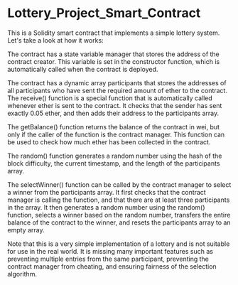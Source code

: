 # Lottery_Project_Smart_Contract

This is a Solidity smart contract that implements a simple lottery system. Let's take a look at how it works:

The contract has a state variable manager that stores the address of the contract creator. This variable is set in the constructor function, which is automatically called when the contract is deployed.

The contract has a dynamic array participants that stores the addresses of all participants who have sent the required amount of ether to the contract. The receive() function is a special function that is automatically called whenever ether is sent to the contract. It checks that the sender has sent exactly 0.05 ether, and then adds their address to the participants array.

The getBalance() function returns the balance of the contract in wei, but only if the caller of the function is the contract manager. This function can be used to check how much ether has been collected in the contract.

The random() function generates a random number using the hash of the block difficulty, the current timestamp, and the length of the participants array.

The selectWinner() function can be called by the contract manager to select a winner from the participants array. It first checks that the contract manager is calling the function, and that there are at least three participants in the array. It then generates a random number using the random() function, selects a winner based on the random number, transfers the entire balance of the contract to the winner, and resets the participants array to an empty array.

Note that this is a very simple implementation of a lottery and is not suitable for use in the real world. It is missing many important features such as preventing multiple entries from the same participant, preventing the contract manager from cheating, and ensuring fairness of the selection algorithm.
